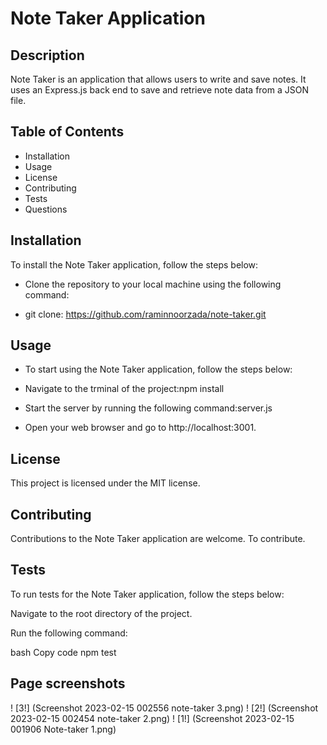 # Note Taker Application

## Description

Note Taker is an application that allows users to write and save notes. It uses an Express.js back end to save and retrieve note data from a JSON file.

## Table of Contents
* Installation
* Usage
* License
* Contributing
* Tests
* Questions

## Installation
To install the Note Taker application, follow the steps below:

- Clone the repository to your local machine using the following command:

- git clone: https://github.com/raminnoorzada/note-taker.git

## Usage

* To start using the Note Taker application, follow the steps below:

* Navigate to the trminal of the project:npm install

* Start the server by running the following command:server.js

* Open your web browser and go to http://localhost:3001.


## License
This project is licensed under the MIT license.

## Contributing
Contributions to the Note Taker application are welcome. To contribute.

## Tests
To run tests for the Note Taker application, follow the steps below:

Navigate to the root directory of the project.

Run the following command:

bash
Copy code
npm test


## Page screenshots 
! [3!] (Screenshot 2023-02-15 002556 note-taker 3.png)
! [2!] (Screenshot 2023-02-15 002454 note-taker 2.png)
! [1!] (Screenshot 2023-02-15 001906 Note-taker 1.png)
